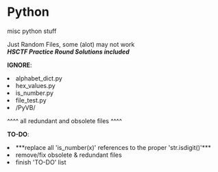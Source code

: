 # Python
misc python stuff

Just Random Files, some (alot) may not work<br>
***HSCTF Practice Round Solutions included***


<b>IGNORE</b>:<br>
  <li>alphabet_dict.py<br>
  <li>hex_values.py<br>
  <li>is_number.py<br>
  <li>file_test.py<br>
  <li>/PyVB/

^^^^ all redundant and obsolete files ^^^^

<b>TO-DO</b>:<br>
<li>***replace all 'is_number(x)' references to the proper 'str.isdigit()'***
<li>remove/fix obsolete & redundant files
<li>finish 'TO-DO' list
